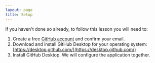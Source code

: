 ```yaml
---
layout: page
title: Setup
---
```


If you haven't done so already, to follow this lesson you will need to:

1. Create a free [GitHub account](https://github.com/join) and confirm your email.
2. Download and install GitHub Desktop for your operating system: [https://desktop.github.com/](https://desktop.github.com/) 
3. Install GitHub Desktop. We will configure the application together. 